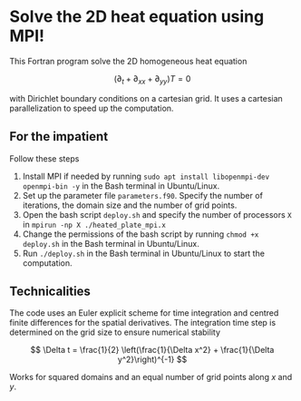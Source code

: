 # Solve the 2D heat equation using MPI!
This Fortran program solve the 2D homogeneous heat equation 

$$ \left(\partial_t + \partial_{xx} + \partial_{yy}\right) T = 0 $$

with Dirichlet boundary conditions on a cartesian grid. It uses a cartesian parallelization to speed up the computation.

## For the impatient
Follow these steps
1. Install MPI if needed by running `sudo apt install libopenmpi-dev openmpi-bin -y` in the Bash terminal in Ubuntu/Linux.
2. Set up the parameter file `parameters.f90`. Specify the number of iterations, the domain size and the number of grid points. 
3. Open the bash script `deploy.sh` and specify the number of processors `X` in `mpirun -np X ./heated_plate_mpi.x`
4. Change the permissions of the bash script by running `chmod +x deploy.sh` in the Bash terminal in Ubuntu/Linux.
5. Run `./deploy.sh` in the Bash terminal in Ubuntu/Linux to start the computation.

## Technicalities 
The code uses an Euler explicit scheme for time integration and centred finite differences for the spatial derivatives. The integration time step is determined on the grid size to ensure numerical stability

$$ \Delta t = \frac{1}{2} \left(\frac{1}{\Delta x^2} + \frac{1}{\Delta y^2}\right)^{-1} $$

Works for squared domains and an equal number of grid points along $x$ and $y$. 